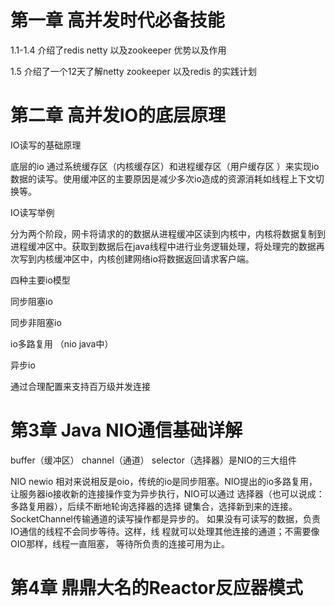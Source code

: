 # 第一章 高并发时代必备技能

1.1-1.4 介绍了redis netty 以及zookeeper 优势以及作用

1.5 介绍了一个12天了解netty zookeeper 以及redis 的实践计划



# 第二章 高并发IO的底层原理

IO读写的基础原理 

底层的io 通过系统缓存区（内核缓存区）和进程缓存区（用户缓存区 ）来实现io数据的读写。使用缓冲区的主要原因是减少多次io造成的资源消耗如线程上下文切换等。

IO读写举例 

分为两个阶段，网卡将请求的的数据从进程缓冲区读到内核中，内核将数据复制到进程缓冲区中。获取到数据后在java线程中进行业务逻辑处理，将处理完的数据再次写到内核缓冲区中，内核创建网络io将数据返回请求客户端。



四种主要io模型

同步阻塞io

同步非阻塞io

io多路复用 （nio java中）

异步io



通过合理配置来支持百万级并发连接



# 第3章 Java NIO通信基础详解

buffer（缓冲区） channel（通道） selector（选择器）是NIO的三大组件

NIO newio 相对来说相反是oio，传统的io是同步阻塞。NIO提出的io多路复用，让服务器io接收新的连接操作变为异步执行，NIO可以通过 选择器（也可以说成：多路复用器），后续不断地轮询选择器的选择 键集合，选择新到来的连接。SocketChannel传输通道的读写操作都是异步的。 如果没有可读写的数据，负责IO通信的线程不会同步等待。这样，线 程就可以处理其他连接的通道；不需要像OIO那样，线程一直阻塞， 等待所负责的连接可用为止。





# 第4章 鼎鼎大名的Reactor反应器模式

